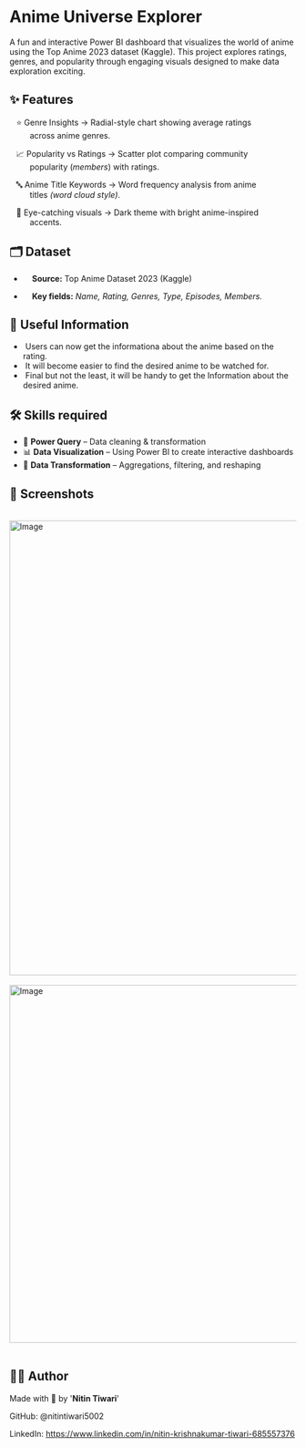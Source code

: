 
# **Anime Universe Explorer**


A fun and interactive Power BI dashboard that visualizes the world of anime using the Top Anime 2023 dataset (Kaggle).
This project explores ratings, genres, and popularity through engaging visuals designed to make data exploration exciting.


## ✨ **Features**

&nbsp;&nbsp;&nbsp;⭐ Genre Insights → Radial-style chart showing average ratings &nbsp;&nbsp;&nbsp;&nbsp;&nbsp;&nbsp;&nbsp;&nbsp;&nbsp;across anime genres. 

&nbsp;&nbsp;&nbsp;📈 Popularity vs Ratings → Scatter plot comparing community &nbsp;&nbsp;&nbsp;&nbsp;&nbsp;&nbsp;&nbsp;&nbsp;&nbsp;popularity (*members*) with ratings. 

&nbsp;&nbsp;&nbsp;🔤 Anime Title Keywords → Word frequency analysis from anime &nbsp;&nbsp;&nbsp;&nbsp;&nbsp;&nbsp;&nbsp;&nbsp;&nbsp;titles *(word cloud style)*.

&nbsp;&nbsp;&nbsp;🎨 Eye-catching visuals → Dark theme with bright anime-inspired &nbsp;&nbsp;&nbsp;&nbsp;&nbsp;&nbsp;&nbsp;&nbsp;&nbsp;accents.


## **🗂 Dataset**

- &nbsp;&nbsp;&nbsp;&nbsp;**Source:** Top Anime Dataset 2023 (Kaggle)

- &nbsp;&nbsp;&nbsp;&nbsp;**Key fields:** *Name, Rating, Genres, Type, Episodes, Members.*

## **🔎 Useful Information**
- &nbsp;Users can now get the informationa about the anime based on the rating.
- &nbsp;It will become easier to find the desired anime to be watched for.
- &nbsp;Final but not the least, it will be handy to get the Information about the desired anime.

## **🛠 Skills required**

- 🔧 **Power Query** – Data cleaning & transformation  
- 📊 **Data Visualization** – Using Power BI to create interactive dashboards  
- 🔄 **Data Transformation** – Aggregations, filtering, and reshaping  


## **📸 Screenshots**

&nbsp;<img width="1426" height="798" alt="Image" src="https://github.com/user-attachments/assets/5546b08e-0198-4291-af03-ef4f4449f956" />
&nbsp;<img width="1117" height="628" alt="Image" src="https://github.com/user-attachments/assets/c7a41cda-51a0-43f2-b89a-a27e25cc9847" />
&nbsp;
## **👩‍💻 Author**

Made with 💖 by '**Nitin Tiwari**'

GitHub: @nitintiwari5002

LinkedIn: https://www.linkedin.com/in/nitin-krishnakumar-tiwari-685557376
